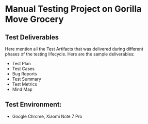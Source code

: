 # Manual Testing Project on Gorilla Move Grocery


## Test Deliverables
Here mention all the Test Artifacts that was delivered during different phases of the testing lifecycle.
Here are the sample deliverables:
- Test Plan
- Test Cases
- Bug Reports
- Test Summary
- Test Metrics
- Mind Map

## Test Environment: 
- Google Chrome, Xiaomi Note 7 Pro
